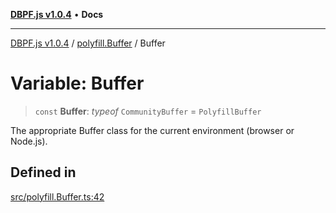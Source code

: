 [**DBPF.js v1.0.4**](../../README.md) • **Docs**

***

[DBPF.js v1.0.4](../../README.md) / [polyfill.Buffer](../README.md) / Buffer

# Variable: Buffer

> `const` **Buffer**: *typeof* `CommunityBuffer` = `PolyfillBuffer`

The appropriate Buffer class for the current environment (browser or Node.js).

## Defined in

[src/polyfill.Buffer.ts:42](https://github.com/anonhostpi/DBPF.js/blob/e569a7b6dd4749dd61bb4dc9869d762307968221/src/polyfill.Buffer.ts#L42)

